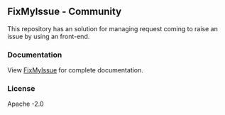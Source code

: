 ## FixMyIssue - Community

This repository has an solution for managing request coming to raise an issue by using an front-end.

### Documentation

View [FixMyIssue](http://extentreports.com/docs/) for complete documentation.

### License

Apache -2.0

